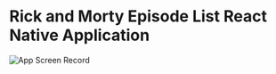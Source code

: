 # Rick and Morty Episode List React Native Application

![App Screen Record](./Gif/ScreenRecord.gif)